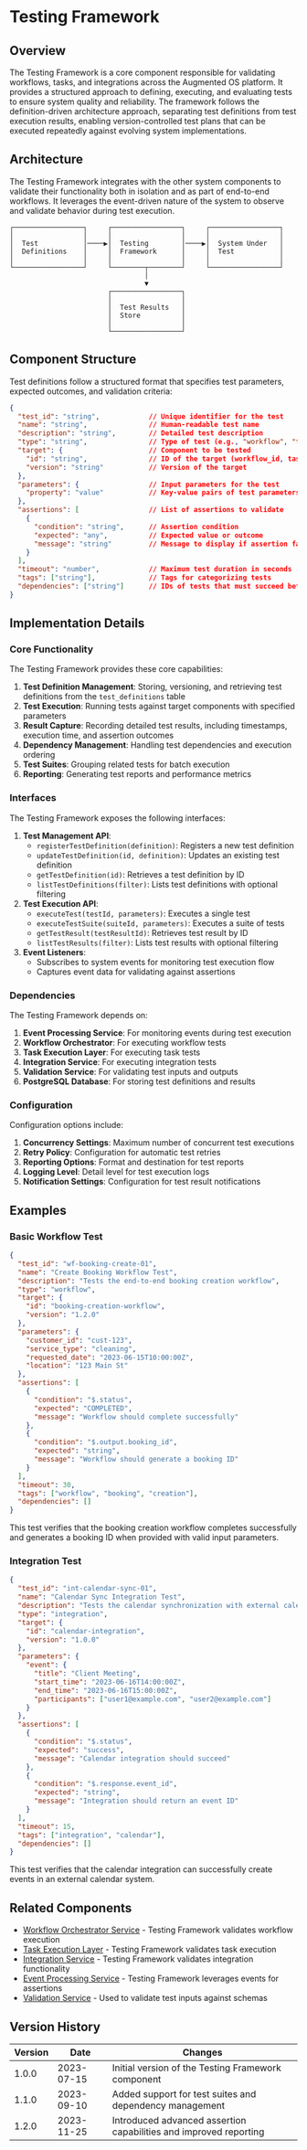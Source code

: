# Testing Framework

## Overview

The Testing Framework is a core component responsible for validating workflows, tasks, and integrations across the Augmented OS platform. It provides a structured approach to defining, executing, and evaluating tests to ensure system quality and reliability. The framework follows the definition-driven architecture approach, separating test definitions from test execution results, enabling version-controlled test plans that can be executed repeatedly against evolving system implementations.

## Architecture

The Testing Framework integrates with the other system components to validate their functionality both in isolation and as part of end-to-end workflows. It leverages the event-driven nature of the system to observe and validate behavior during test execution.

```
┌─────────────────┐     ┌─────────────────┐     ┌─────────────────┐
│                 │     │                 │     │                 │
│  Test           │────▶│  Testing        │────▶│  System Under   │
│  Definitions    │     │  Framework      │     │  Test           │
│                 │     │                 │     │                 │
└─────────────────┘     └────────┬────────┘     └─────────────────┘
                                 │
                                 ▼
                        ┌─────────────────┐
                        │                 │
                        │  Test Results   │
                        │  Store          │
                        │                 │
                        └─────────────────┘
```

## Component Structure

Test definitions follow a structured format that specifies test parameters, expected outcomes, and validation criteria:

```json
{
  "test_id": "string",            // Unique identifier for the test
  "name": "string",               // Human-readable test name
  "description": "string",        // Detailed test description
  "type": "string",               // Type of test (e.g., "workflow", "task", "integration")
  "target": {                     // Component to be tested
    "id": "string",               // ID of the target (workflow_id, task_id, etc.)
    "version": "string"           // Version of the target
  },
  "parameters": {                 // Input parameters for the test
    "property": "value"           // Key-value pairs of test parameters
  },
  "assertions": [                 // List of assertions to validate
    {
      "condition": "string",      // Assertion condition
      "expected": "any",          // Expected value or outcome
      "message": "string"         // Message to display if assertion fails
    }
  ],
  "timeout": "number",            // Maximum test duration in seconds
  "tags": ["string"],             // Tags for categorizing tests
  "dependencies": ["string"]      // IDs of tests that must succeed before this test
}
```

## Implementation Details

### Core Functionality

The Testing Framework provides these core capabilities:


1. **Test Definition Management**: Storing, versioning, and retrieving test definitions from the `test_definitions` table
2. **Test Execution**: Running tests against target components with specified parameters
3. **Result Capture**: Recording detailed test results, including timestamps, execution time, and assertion outcomes
4. **Dependency Management**: Handling test dependencies and execution ordering
5. **Test Suites**: Grouping related tests for batch execution
6. **Reporting**: Generating test reports and performance metrics

### Interfaces

The Testing Framework exposes the following interfaces:


1. **Test Management API**:
   * `registerTestDefinition(definition)`: Registers a new test definition
   * `updateTestDefinition(id, definition)`: Updates an existing test definition
   * `getTestDefinition(id)`: Retrieves a test definition by ID
   * `listTestDefinitions(filter)`: Lists test definitions with optional filtering
2. **Test Execution API**:
   * `executeTest(testId, parameters)`: Executes a single test
   * `executeTestSuite(suiteId, parameters)`: Executes a suite of tests
   * `getTestResult(testResultId)`: Retrieves test result by ID
   * `listTestResults(filter)`: Lists test results with optional filtering
3. **Event Listeners**:
   * Subscribes to system events for monitoring test execution flow
   * Captures event data for validating against assertions

### Dependencies

The Testing Framework depends on:


1. **Event Processing Service**: For monitoring events during test execution
2. **Workflow Orchestrator**: For executing workflow tests
3. **Task Execution Layer**: For executing task tests
4. **Integration Service**: For executing integration tests
5. **Validation Service**: For validating test inputs and outputs
6. **PostgreSQL Database**: For storing test definitions and results

### Configuration

Configuration options include:


1. **Concurrency Settings**: Maximum number of concurrent test executions
2. **Retry Policy**: Configuration for automatic test retries
3. **Reporting Options**: Format and destination for test reports
4. **Logging Level**: Detail level for test execution logs
5. **Notification Settings**: Configuration for test result notifications

## Examples

### Basic Workflow Test

```json
{
  "test_id": "wf-booking-create-01",
  "name": "Create Booking Workflow Test",
  "description": "Tests the end-to-end booking creation workflow",
  "type": "workflow",
  "target": {
    "id": "booking-creation-workflow",
    "version": "1.2.0"
  },
  "parameters": {
    "customer_id": "cust-123",
    "service_type": "cleaning",
    "requested_date": "2023-06-15T10:00:00Z",
    "location": "123 Main St"
  },
  "assertions": [
    {
      "condition": "$.status",
      "expected": "COMPLETED",
      "message": "Workflow should complete successfully"
    },
    {
      "condition": "$.output.booking_id",
      "expected": "string",
      "message": "Workflow should generate a booking ID"
    }
  ],
  "timeout": 30,
  "tags": ["workflow", "booking", "creation"],
  "dependencies": []
}
```

This test verifies that the booking creation workflow completes successfully and generates a booking ID when provided with valid input parameters.

### Integration Test

```json
{
  "test_id": "int-calendar-sync-01",
  "name": "Calendar Sync Integration Test",
  "description": "Tests the calendar synchronization with external calendar API",
  "type": "integration",
  "target": {
    "id": "calendar-integration",
    "version": "1.0.0"
  },
  "parameters": {
    "event": {
      "title": "Client Meeting",
      "start_time": "2023-06-16T14:00:00Z",
      "end_time": "2023-06-16T15:00:00Z",
      "participants": ["user1@example.com", "user2@example.com"]
    }
  },
  "assertions": [
    {
      "condition": "$.status",
      "expected": "success",
      "message": "Calendar integration should succeed"
    },
    {
      "condition": "$.response.event_id",
      "expected": "string",
      "message": "Integration should return an event ID"
    }
  ],
  "timeout": 15,
  "tags": ["integration", "calendar"],
  "dependencies": []
}
```

This test verifies that the calendar integration can successfully create events in an external calendar system.

## Related Components

* [Workflow Orchestrator Service](../components/workflow_orchestrator_service.md) - Testing Framework validates workflow execution
* [Task Execution Layer](../components/task_execution_layer.md) - Testing Framework validates task execution
* [Integration Service](../components/integration_service.md) - Testing Framework validates integration functionality
* [Event Processing Service](../components/event_processing_service.md) - Testing Framework leverages events for assertions
* [Validation Service](../components/validation_service.md) - Used to validate test inputs against schemas

## Version History

| Version | Date | Changes |
|----|----|----|
| 1.0.0 | 2023-07-15 | Initial version of the Testing Framework component |
| 1.1.0 | 2023-09-10 | Added support for test suites and dependency management |
| 1.2.0 | 2023-11-25 | Introduced advanced assertion capabilities and improved reporting |



